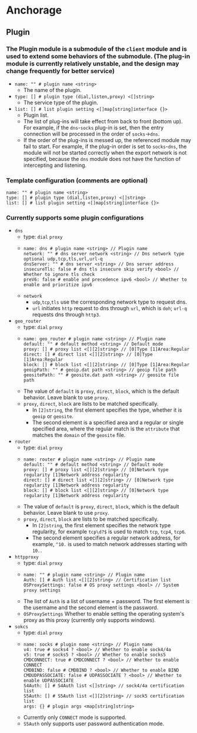 # Anchorage
## Plugin
### The Plugin module is a submodule of the `client` module and is used to extend some behaviors of the submodule. (The plug-in module is currently relatively unstable, and the design may change frequently for better service)
- `name: "" # plugin name <string>`
  - The name of the plugin.
- `type: [] # plugin type (dial,listen,proxy) <[]string>`
  - The service type of the plugin.
- `list: [] # list plugin setting <[]map[string]interface {}>`
  - Plugin list.
  - The list of plug-ins will take effect from back to front (bottom up). For example, if the `dns`-`socks` plug-in is set, then the entry connection will be processed in the order of `socks`->`dns`.
  - If the order of the plug-ins is messed up, the referenced module may fail to start. For example, if the plug-in order is set to `socks`-`dns`, the module will not be started correctly when the export network is not specified, because the `dns` module does not have the function of intercepting and listening.
### Template configuration (comments are optional)
```
name: "" # plugin name <string>
type: [] # plugin type (dial,listen,proxy) <[]string>
list: [] # list plugin setting <[]map[string]interface {}>
```
### Currently supports some plugin configurations
- `dns`
  - type: `dial` `proxy`
  - ```
    name: dns # plugin name <string> // Plugin name
    network: "" # dns server network <string> // Dns network type optional udp,tcp,tls,url,url-q
    dnsServer: "" # dns server <string> // Dns server address
    insecureTls: false # dns tls insecure skip verify <bool> // Whether to ignore tls check
    preV6: false # enable and precedence ipv6 <bool> // Whether to enable and prioritize ipv6
    ```
  - `network`
    - `udp`,`tcp`,`tls` use the corresponding network type to request dns.
    - `url` initiates `http` request to dns through `url`, which is `doh`; `url-q` requests dns through `http3`.
- `geo_router`
  - type: `dial` `proxy`
  - ```
    name: geo_router # plugin name <string> // Plugin name
    default: "" # default method <string> // Default mode
    proxy: [] # proxy list <[][2]string> // [0]Type [1]Area:Regular
    direct: [] # direct list <[][2]string> // [0]Type [1]Area:Regular
    block: [] # block list <[][2]string> // [0]Type [1]Area:Regular
    geoipPath: "" # geoip.dat path <string> // geoip file path
    geositePath: "" # geosite.dat path <string> // geosite file path
    ```
  - The value of `default` is `proxy`, `direct`, `block`, which is the default behavior. Leave blank to use `proxy`.
  - `proxy`, `direct`, `block` are lists to be matched specifically.
    - In `[2]string`, the first element specifies the type, whether it is `geoip` or `geosite`.
    - The second element is a specified area and a regular or single specified area, where the regular match is the `attribute` that matches the `domain` of the `geosite` file.
- `router`
  - type: `dial` `proxy`
  - ```
    name: router # plugin name <string> // Plugin name
    default: "" # default method <string> // Default mode
    proxy: [] # proxy list <[][2]string> // [0]Network type regularity [1]Network address regularity
    direct: [] # direct list <[][2]string> // [0]Network type regularity [1]Network address regularity
    block: [] # block list <[][2]string> // [0]Network type regularity [1]Network address regularity
    ```
  - The value of `default` is `proxy`, `direct`, `block`, which is the default behavior. Leave blank to use `proxy`.
  - `proxy`, `direct`, `block` are lists to be matched specifically.
    - In `[2]string`, the first element specifies the network type regularity, for example `tcp\d?$` is used to match `tcp`, `tcp4`, `tcp6`.
    - The second element specifies a regular network address, for example, `^10.` is used to match network addresses starting with `10.`.
- `httpproxy`
  - type: `dial` `proxy`
  - ```
    name: "" # plugin name <string> // Plugin name
    Auth: [] # Auth list <[][2]string> // Certification list
    OSProxySettings: false # OS proxy settings <bool> // System proxy settings
    ```
  - The list of `Auth` is a list of username + password. The first element is the username and the second element is the password.
  - `OSProxySettings` Whether to enable setting the operating system's proxy as this proxy (currently only supports windows).
- `sokcs`
  - type: `dial` `proxy`
  - ```
    name: socks # plugin name <string> // Plugin name
    v4: true # socks4 ? <bool> // Whether to enable sock4/4a
    v5: true # socks5 ? <bool> // Whether to enable socks5
    CMDCONNECT: true # CMDCONNECT ? <bool> // Whether to enable CONNECT
    CMDBIND: false # CMDBIND ? <bool> // Whether to enable BIND
    CMDUDPASSOCIATE: false # UDPASSOCIATE ? <bool> // Whether to enable UDPASSOCIATE
    S4Auth: [] # S4Auth list <[]string> // sock4/4a certification list
    S5Auth: [] # S5Auth list <[][2]string> // sock5 certification list
    args: {} # plugin args <map[string]string>
    ```
  - Currently only `CONNECT` mode is supported.
  - `S5Auth` only supports user password authentication mode.


